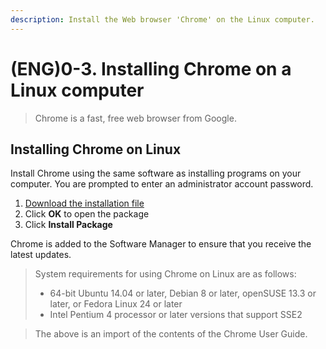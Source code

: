 ```yaml
---
description: Install the Web browser 'Chrome' on the Linux computer.
---
```


# \(ENG\)0-3. Installing Chrome on a Linux computer

> Chrome is a fast, free web browser from Google.

## Installing Chrome on Linux

Install Chrome using the same software as installing programs on your computer. You are prompted to enter an administrator account password.

1. [Download the installation file](https://www.google.com/chrome/)
2. Click **OK** to open the package
3. Click **Install Package**

Chrome is added to the Software Manager to ensure that you receive the latest updates.

> System requirements for using Chrome on Linux are as follows:
>
> * 64-bit Ubuntu 14.04 or later, Debian 8 or later, openSUSE 13.3 or later, or Fedora Linux 24 or later
> * Intel Pentium 4 processor or later versions that support SSE2



> The above is an import of the contents of the Chrome User Guide.



